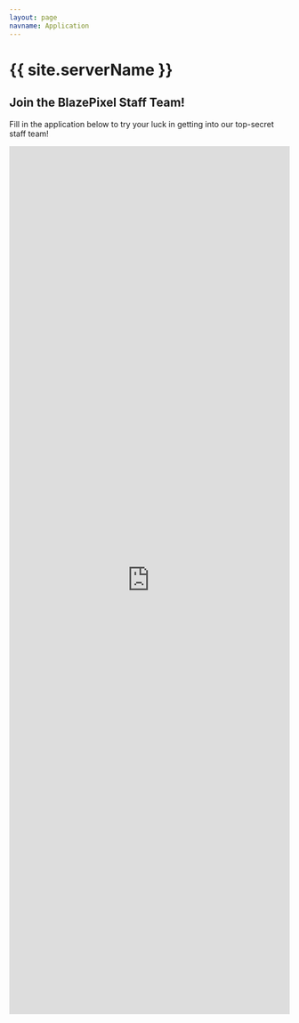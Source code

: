 ```yaml
---
layout: page
navname: Application
---
```


# {{ site.serverName }}
## Join the BlazePixel Staff Team!

Fill in the application below to try your luck in getting into our top-secret staff team!

<iframe src="https://docs.google.com/forms/d/e/1FAIpQLSfLWAQPEgWG_lAblEEG7GCLVPlxjtG-jQiaU70Zvd65J_Mo7g/viewform?embedded=true" style="width:100%" height="1560" frameborder="0" marginheight="0" marginwidth="0" scrolling="no">Please wait…</iframe>

